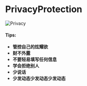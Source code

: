 # PrivacyProtection

![Privacy](/home/nadine/github/PrivacyProtection/img/Privacy.png)

#### Tips:

- **管控自己的炫耀欲**
- **财不外露**
- **不要轻易填写任何信息**
- **学会拒绝别人**
- **少说话**
- **少发动态少发动态少发动态**
